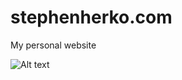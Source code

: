 stephenherko.com
======================

My personal website

![Alt text](https://raw.githubusercontent.com/stephenherko/music-timeline/master/assets/img/screenhshot.png)
